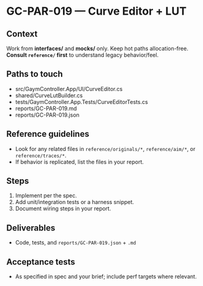 # GC-PAR-019 — Curve Editor + LUT

## Context
Work from **interfaces/** and **mocks/** only. Keep hot paths allocation-free. **Consult `reference/` first** to understand legacy behavior/feel.

## Paths to touch
- src/GaymController.App/UI/CurveEditor.cs
- shared/CurveLutBuilder.cs
- tests/GaymController.App.Tests/CurveEditorTests.cs
- reports/GC-PAR-019.md
- reports/GC-PAR-019.json

## Reference guidelines
- Look for any related files in `reference/originals/*`, `reference/aim/*`, or `reference/traces/*`.
- If behavior is replicated, list the files in your report.

## Steps
1) Implement per the spec. 
2) Add unit/integration tests or a harness snippet.
3) Document wiring steps in your report.

## Deliverables
- Code, tests, and `reports/GC-PAR-019.json` + `.md`

## Acceptance tests
- As specified in spec and your brief; include perf targets where relevant.
